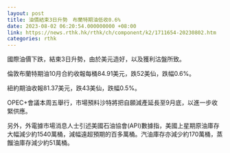 ```yaml
---
layout: post
title: 油價結束3日升勢　布蘭特期油低收0.6%
date: 2023-08-02 06:20:54.000000000 +08:00
link: https://news.rthk.hk/rthk/ch/component/k2/1711654-20230802.htm
categories: rthk
---
```


國際油價下跌，結束3日升勢，由於美元造好，以及獲利沽盤所致。

倫敦布蘭特期油10月合約收報每桶84.91美元，跌52美仙，跌幅0.6%。

紐約期油收報81.37美元，跌43美仙，跌幅0.5%。

OPEC+會議本周五舉行，市場預料沙特將把自願減產延長至9月底，以進一步收緊供應。

另外，外電據市場消息人士引述美國石油協會(API)數據指，美國上星期原油庫存大幅減少約1540萬桶，減幅遠超預期的百多萬桶。汽油庫存亦減少約170萬桶，蒸餾油庫存減少約51萬桶。

